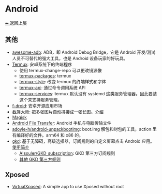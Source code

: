 # Android

[⬅︎ 返回上层](../#android)

## 其他

- [awesome-adb](https://github.com/mzlogin/awesome-adb): ADB，即 Android Debug Bridge，它是 Android 开发/测试人员不可替代的强大工具，也是 Android 设备玩家的好玩具。
- [Termux](https://github.com/termux/termux-app): 安卓系统下的终端程序
  - 使用 termux-change-repo 可以更改镜源像
  - [termux-packages](https://github.com/termux/termux-packages): termux
  - [termux-style](https://github.com/adi1090x/termux-style): 改变 termux 的终端样式和字体
  - [termux-api](https://github.com/termux/termux-api): 通过命令调用系统 API
  - [termux-services](https://github.com/termux/termux-services): termux 默认没有 systemd 这类服务管理器，因此要装这个来支持服务管理。
- [f-droid](https://www.f-droid.org/): 安卓开源应用市场
- [截屏大师](https://play.google.com/store/apps/details?id=pro.capture.screenshot&hl=zh&gl=US): 把多张图片自动拼接成一张长图。[介绍](https://github.com/just-talks/tech-talks/discussions/50)
- [Magisk](https://github.com/topjohnwu/Magisk)
- [Android File Transfer](https://www.android.com/filetransfer/): Android 手机与电脑传输文件
- [adoyle-h/android-unpackbootimg](https://github.com/adoyle-h/android-unpackbootimg): boot.img 解包和封包的工具。action 里有编译好的文件。arm64 和 x86 的。
- [gkd](https://github.com/gkd-kit/gkd): 基于无障碍，高级选择器，订阅规则的自定义屏幕点击 Android 应用。[使用简介](https://github.com/just-talks/tech-talks/discussions/68)
  - [AIsouler/GKD_subscription](https://github.com/AIsouler/GKD_subscription): GKD 第三方订阅规则
  - [其他 GKD 第三方规则](https://github.com/topics/gkd-subscription)

## Xposed

- [VirtualXposed](https://github.com/android-hacker/VirtualXposed): A simple app to use Xposed without root
